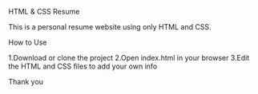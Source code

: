HTML & CSS Resume

This is a personal resume website using only HTML and CSS.

How to Use

1.Download or clone the project
2.Open index.html in your browser
3.Edit the HTML and CSS files to add your own info

Thank you
